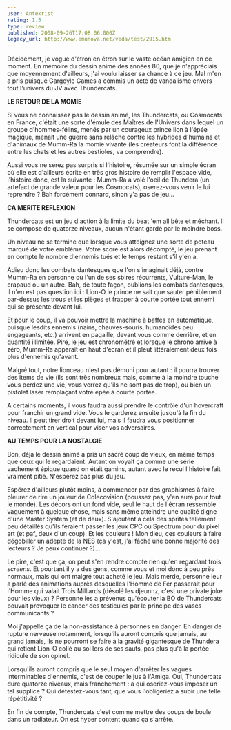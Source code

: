 ```yaml
---
user: Antekrist
rating: 1.5
type: review
published: 2008-09-26T17:08:06.000Z
legacy_url: http://www.emunova.net/veda/test/2915.htm
---
```

Décidément, je vogue d'étron en étron sur le vaste océan amigien en ce moment. En mémoire du dessin animé des années 80, que je n'appréciais que moyennement d'ailleurs, j'ai voulu laisser sa chance à ce jeu. Mal m'en a pris puisque Gargoyle Games a commis un acte de vandalisme envers tout l'univers du JV avec Thundercats.  

  

**LE RETOUR DE LA MOMIE**  

Si vous ne connaissez pas le dessin animé, les Thundercats, ou Cosmocats en France, c'était une sorte d'émule des Maîtres de l'Univers dans lequel un groupe d'hommes-félins, menés par un courageux prince lion à l'épée magique, menait une guerre sans relâche contre les hybrides d'humains et d'animaux de Mumm-Ra la momie vivante (les créateurs font la différence entre les chats et les autres bestioles, va comprendre).  

Aussi vous ne serez pas surpris si l'histoire, résumée sur un simple écran où elle est d'ailleurs écrite en très gros histoire de remplir l'espace vide, l'histoire donc, est la suivante : Mumm-Ra a volé l'oeil de Thundera (un artefact de grande valeur pour les Cosmocats), oserez-vous venir le lui reprendre ? Bah forcément connard, sinon y'a pas de jeu...  

  

**CA MERITE REFLEXION**  

Thundercats est un jeu d'action à la limite du beat 'em all bête et méchant. Il se compose de quatorze niveaux, aucun n'étant gardé par le moindre boss.  

Un niveau ne se termine que lorsque vous atteignez une sorte de poteau marqué de votre emblème. Votre score est alors décompté, le jeu prenant en compte le nombre d'ennemis tués et le temps restant s'il y'en a.  

Adieu donc les combats dantesques que l'on s'imaginait déjà, contre Mumm-Ra en personne ou l'un de ses sbires récurrents, Vulture-Man, le crapaud ou un autre. Bah, de toute façon, oublions les combats dantesques, il n'en est pas question ici : Lion-O le prince ne sait que sauter péniblement par-dessus les trous et les pièges et frapper à courte portée tout ennemi qui se présente devant lui.  

Et pour le coup, il va pouvoir mettre la machine à baffes en automatique, puisque lesdits ennemis (nains, chauves-souris, humanoïdes peu engageants, etc.) arrivent en pagaille, devant vous comme derrière, et en quantité illimitée. Pire, le jeu est chronométré et lorsque le chrono arrive à zéro, Mumm-Ra apparaît en haut d'écran et il pleut littéralement deux fois plus d'ennemis qu'avant.  

Malgré tout, notre lionceau n'est pas démuni pour autant : il pourra trouver des items de vie (ils sont très nombreux mais, comme à la moindre touche vous perdez une vie, vous verrez qu'ils ne sont pas de trop), ou bien un pistolet laser remplaçant votre épée à courte portée.  

A certains moments, il vous faudra aussi prendre le contrôle d'un hovercraft pour franchir un grand vide. Vous le garderez ensuite jusqu'à la fin du niveau. Il peut tirer droit devant lui, mais il faudra vous positionner correctement en vertical pour viser vos adversaires.  

  

**AU TEMPS POUR LA NOSTALGIE**  

Bon, déjà le dessin animé a pris un sacré coup de vieux, en même temps que ceux qui le regardaient. Autant on voyait ça comme une série vachement épique quand on était gamins, autant avec le recul l'histoire fait vraiment pitié. N'espérez pas plus du jeu.  

Espérez d'ailleurs plutôt moins, à commencer par des graphismes à faire pleurer de rire un joueur de Colecovision (poussez pas, y'en aura pour tout le monde). Les décors ont un fond vide, seul le haut de l'écran ressemble vaguement à quelque chose, mais sans même atteindre une qualité digne d'une Master System (et de deux). S'ajoutent à cela des sprites tellement peu détaillés qu'ils feraient passer les jeux CPC ou Spectrum pour du pixel art (et paf, deux d'un coup). Et les couleurs ! Mon dieu, ces couleurs à faire dégobiller un adepte de la NES (ça y'est, j'ai fâché une bonne majorité des lecteurs ? Je peux continuer ?)...  

Le pire, c'est que ça, on peut s'en rendre compte rien qu'en regardant trois _screens_. Et pourtant il y a des gens, comme vous et moi donc à peu près normaux, mais qui ont malgré tout acheté le jeu. Mais merde, personne leur a parlé des animations auprès desquelles l'Homme de Fer passerait pour l'Homme qui valait Trois Milliards (désolé les djeunnz, c'est une private joke pour les vieux) ? Personne les a prévenus qu'écouter la BO de Thundercats pouvait provoquer le cancer des testicules par le principe des vases communicants ?  

Moi j'appelle ça de la non-assistance à personnes en danger. En danger de rupture nerveuse notamment, lorsqu'ils auront compris que jamais, au grand jamais, ils ne pourront se faire à la gravité gigantesque de Thundera qui retient Lion-O collé au sol lors de ses sauts, pas plus qu'à la portée ridicule de son opinel.  

Lorsqu'ils auront compris que le seul moyen d'arrêter les vagues interminables d'ennemis, c'est de couper le jus à l'Amiga. Oui, Thundercats dure quatorze niveaux, mais franchement : à qui oseriez-vous imposer un tel supplice ? Qui détestez-vous tant, que vous l'obligeriez à subir une telle répétitivité ?  

  

En fin de compte, Thundercats c'est comme mettre des coups de boule dans un radiateur. On est hyper content quand ça s'arrête.